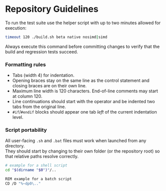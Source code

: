 # Repository Guidelines

To run the test suite use the helper script with up to two minutes allowed for execution:

```bash
timeout 120 ./build.sh beta native nosimd|simd
```

Always execute this command before committing changes to verify that the build and regression tests succeed.

### Formatting rules

- Tabs (width 4) for indentation.
- Opening braces stay on the same line as the control statement and closing braces are on their own line.
- Maximum line width is 120 characters. End-of-line comments may start at column 120.
- Line continuations should start with the operator and be indented two tabs from the original line.
- `#if`/`#endif` blocks should appear one tab *left* of the current indentation level.

### Script portability
All user-facing `.sh` and `.bat` files must work when launched from any directory.  
They should start by changing to their own folder (or the repository root) so that
relative paths resolve correctly.

```bash
# example for a shell script
cd "$(dirname "$0")"/..

REM example for a batch script
CD /D "%~dp0\.."
```

